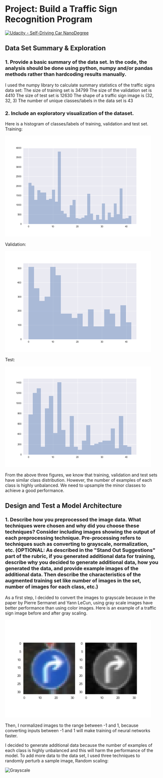 # Project: Build a Traffic Sign Recognition Program
[![Udacity - Self-Driving Car NanoDegree](https://s3.amazonaws.com/udacity-sdc/github/shield-carnd.svg)](http://www.udacity.com/drive)

## Data Set Summary & Exploration 

### 1. Provide a basic summary of the data set. In the code, the analysis should be done using python, numpy and/or pandas methods rather than hardcoding results manually.

I used the numpy library to calculate summary statistics of the traffic signs data set:
The size of training set is 34799
The size of the validation set is 4410
The size of test set is 12630
The shape of a traffic sign image is (32, 32, 3)
The number of unique classes/labels in the data set is 43

### 2. Include an exploratory visualization of the dataset.

Here is a histogram of classes/labels of training, validation and test set. 
Training:

<img src="train_label_histogram.png" width="480" alt="Train_label_histogram" /> 

Validation:

<img src="valid_label_histogram.png" width="480" alt="Valid_label_histogram" /> 

Test: 

<img src="test_label_histogram.png" width="480" alt="Test_label_histogram" /> 

From the above three figures, we know that training, validation and test sets have similar class distribution. However, the number of examples of each class is highly unbalanced. We need to upsample the minor classes to achieve a good performance.

## Design and Test a Model Architecture

### 1. Describe how you preprocessed the image data. What techniques were chosen and why did you choose these techniques? Consider including images showing the output of each preprocessing technique. Pre-processing refers to techniques such as converting to grayscale, normalization, etc. (OPTIONAL: As described in the "Stand Out Suggestions" part of the rubric, if you generated additional data for training, describe why you decided to generate additional data, how you generated the data, and provide example images of the additional data. Then describe the characteristics of the augmented training set like number of images in the set, number of images for each class, etc.)

As a first step, I decided to convert the images to grayscale because in the paper by Pierre Sermanet and Yann LeCun, using gray scale images have better performance than using color images. 
Here is an example of a traffic sign image before and after gray scaling.

<img src="after_gray.png" width="480" alt="Grayscale" /> 

Then, I normalized images to the range between -1 and 1, because converting inputs between 
-1 and 1 will make training of neural networks faster.

I decided to generate additional data because the number of examples of each class is highly unbalanced and this will harm the performance of the model. To add more data to the data set, 
I used three techniques to randomly perturb a sample image,
Random scaling:

<img src="random_scale.png" width="480" alt="Grayscale" /> 
